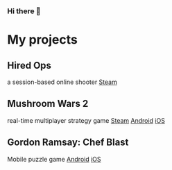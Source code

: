 ### Hi there 👋

# My projects

## Hired Ops
a session-based online shooter
[Steam](https://store.steampowered.com/app/374280/Hired_Ops/)

## Mushroom Wars 2
real-time multiplayer strategy game
[Steam](https://store.steampowered.com/app/457730/Mushroom_Wars_2/)
[Android](https://play.google.com/store/apps/details?id=com.zillionwhales.mushroomwars2&hl=en&gl=US)
[iOS](https://apps.apple.com/us/app/mushroom-wars-2-rts-strategy/id1141358828)

## Gordon Ramsay: Chef Blast
Mobile puzzle game
[Android](https://play.google.com/store/apps/details?id=com.outplayentertainment.chefblast&hl=en&gl=US)
[iOS](https://apps.apple.com/be/app/gordon-ramsay-chef-blast/id1515755905)

<!--
**kirill-vorotov/kirill-vorotov** is a ✨ _special_ ✨ repository because its `README.md` (this file) appears on your GitHub profile.

Here are some ideas to get you started:

- 🔭 I’m currently working on ...
- 🌱 I’m currently learning ...
- 👯 I’m looking to collaborate on ...
- 🤔 I’m looking for help with ...
- 💬 Ask me about ...
- 📫 How to reach me: ...
- 😄 Pronouns: ...
- ⚡ Fun fact: ...
-->
